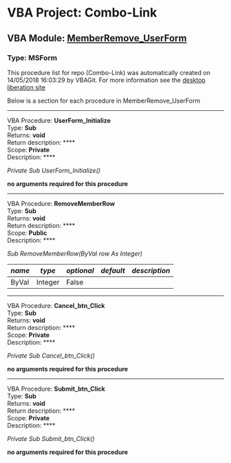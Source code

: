# VBA Project: **Combo-Link**
## VBA Module: **[MemberRemove_UserForm](/scripts/MemberRemove_UserForm.vba "source is here")**
### Type: MSForm  

This procedure list for repo (Combo-Link) was automatically created on 14/05/2018 16:03:29 by VBAGit.
For more information see the [desktop liberation site](http://ramblings.mcpher.com/Home/excelquirks/drivesdk/gettinggithubready "desktop liberation")

Below is a section for each procedure in MemberRemove_UserForm

---
VBA Procedure: **UserForm_Initialize**  
Type: **Sub**  
Returns: **void**  
Return description: ****  
Scope: **Private**  
Description: ****  

*Private Sub UserForm_Initialize()*  

**no arguments required for this procedure**


---
VBA Procedure: **RemoveMemberRow**  
Type: **Sub**  
Returns: **void**  
Return description: ****  
Scope: **Public**  
Description: ****  

*Sub RemoveMemberRow(ByVal row As Integer)*  

*name*|*type*|*optional*|*default*|*description*
---|---|---|---|---
ByVal|Integer|False||


---
VBA Procedure: **Cancel_btn_Click**  
Type: **Sub**  
Returns: **void**  
Return description: ****  
Scope: **Private**  
Description: ****  

*Private Sub Cancel_btn_Click()*  

**no arguments required for this procedure**


---
VBA Procedure: **Submit_btn_Click**  
Type: **Sub**  
Returns: **void**  
Return description: ****  
Scope: **Private**  
Description: ****  

*Private Sub Submit_btn_Click()*  

**no arguments required for this procedure**
